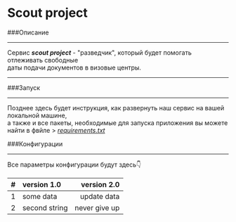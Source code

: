 # Scout project
###Описание 
___

Сервис ***scout project*** - "разведчик", который будет помогать отлеживать свободные<br/> даты подачи документов в визовые центры.
___
###Запуск
___
Позднее здесь будет инструкция, как развернуть наш сервис на вашей локальной машине,<br/> а также и все пакеты, необходимые для запуска приложения вы можете найти в фвйле > [*requirements.txt*](./requirements.txt) 

###Конфигурации
___
Все параметры конфигурации будут здесь:point_down:    

| # | version 1.0 | version 2.0 |
|---|:---|---:|
| 1 | some data | update data |
| 2 | second string | never give up |

